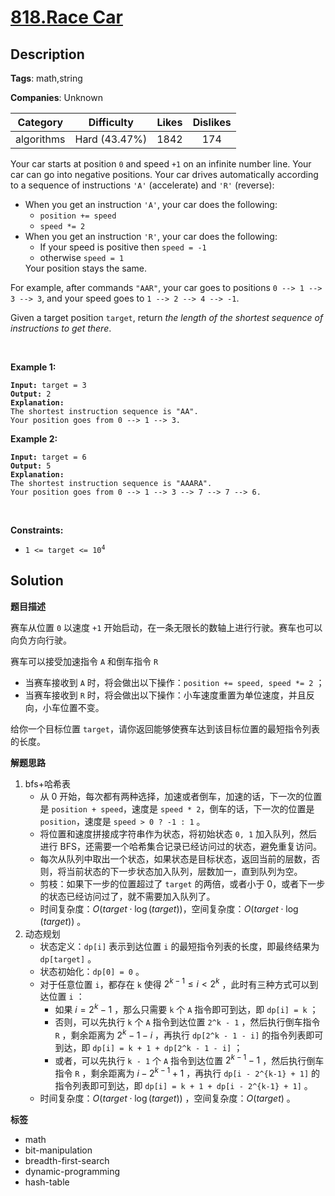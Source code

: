 # [818.Race Car](https://leetcode.com/problems/race-car/description/)

## Description

**Tags**: math,string

**Companies**: Unknown

|  Category  |  Difficulty   | Likes | Dislikes |
| :--------: | :-----------: | :---: | :------: |
| algorithms | Hard (43.47%) | 1842  |   174    |

<p>Your car starts at position <code>0</code> and speed <code>+1</code> on an infinite number line. Your car can go into negative positions. Your car drives automatically according to a sequence of instructions <code>&#39;A&#39;</code> (accelerate) and <code>&#39;R&#39;</code> (reverse):</p>
<ul>
  <li>When you get an instruction <code>&#39;A&#39;</code>, your car does the following:
  <ul>
    <li><code>position += speed</code></li>
    <li><code>speed *= 2</code></li>
  </ul>
  </li>
  <li>When you get an instruction <code>&#39;R&#39;</code>, your car does the following:
  <ul>
    <li>If your speed is positive then <code>speed = -1</code></li>
    <li>otherwise <code>speed = 1</code></li>
  </ul>
  Your position stays the same.</li>
</ul>
<p>For example, after commands <code>&quot;AAR&quot;</code>, your car goes to positions <code>0 --&gt; 1 --&gt; 3 --&gt; 3</code>, and your speed goes to <code>1 --&gt; 2 --&gt; 4 --&gt; -1</code>.</p>
<p>Given a target position <code>target</code>, return <em>the length of the shortest sequence of instructions to get there</em>.</p>
<p>&nbsp;</p>
<p><strong class="example">Example 1:</strong></p>
<pre><code><strong>Input:</strong> target = 3
<strong>Output:</strong> 2
<strong>Explanation:</strong>
The shortest instruction sequence is &quot;AA&quot;.
Your position goes from 0 --&gt; 1 --&gt; 3.</code></pre>
<p><strong class="example">Example 2:</strong></p>
<pre><code><strong>Input:</strong> target = 6
<strong>Output:</strong> 5
<strong>Explanation:</strong>
The shortest instruction sequence is &quot;AAARA&quot;.
Your position goes from 0 --&gt; 1 --&gt; 3 --&gt; 7 --&gt; 7 --&gt; 6.</code></pre>
<p>&nbsp;</p>
<p><strong>Constraints:</strong></p>
<ul>
  <li><code>1 &lt;= target &lt;= 10<sup>4</sup></code></li>
</ul>

## Solution

**题目描述**

赛车从位置 `0` 以速度 `+1` 开始启动，在一条无限长的数轴上进行行驶。赛车也可以向负方向行驶。

赛车可以接受加速指令 `A` 和倒车指令 `R`

- 当赛车接收到 `A` 时，将会做出以下操作：`position += speed, speed *= 2` ；
- 当赛车接收到 `R` 时，将会做出以下操作：小车速度重置为单位速度，并且反向，小车位置不变。

给你一个目标位置 `target`，请你返回能够使赛车达到该目标位置的最短指令列表的长度。

**解题思路**

1. bfs+哈希表
   - 从 0 开始，每次都有两种选择，加速或者倒车，加速的话，下一次的位置是 `position + speed`，速度是 `speed * 2`，倒车的话，下一次的位置是 `position`，速度是 `speed > 0 ? -1 : 1` 。
   - 将位置和速度拼接成字符串作为状态，将初始状态 `0, 1` 加入队列，然后进行 BFS，还需要一个哈希集合记录已经访问过的状态，避免重复访问。
   - 每次从队列中取出一个状态，如果状态是目标状态，返回当前的层数，否则，将当前状态的下一步状态加入队列，层数加一，直到队列为空。
   - 剪枝：如果下一步的位置超过了 `target` 的两倍，或者小于 0，或者下一步的状态已经访问过了，就不需要加入队列了。
   - 时间复杂度：$O(target \cdot \log(target))$，空间复杂度：$O(target \cdot \log(target))$ 。
2. 动态规划
   - 状态定义：`dp[i]` 表示到达位置 `i` 的最短指令列表的长度，即最终结果为 `dp[target]` 。
   - 状态初始化：`dp[0] = 0` 。
   - 对于任意位置 `i`，都存在 `k` 使得 $2^{k-1} \leq i < 2^k$ ，此时有三种方式可以到达位置 `i` ：
     - 如果 $i = 2^k - 1$ ，那么只需要 `k` 个 `A` 指令即可到达，即 `dp[i] = k` ；
     - 否则，可以先执行 `k` 个 `A` 指令到达位置 `2^k - 1` ，然后执行倒车指令 `R` ，剩余距离为 $2^k - 1 - i$ ，再执行 `dp[2^k - 1 - i]` 的指令列表即可到达，即 `dp[i] = k + 1 + dp[2^k - 1 - i]` ；
     - 或者，可以先执行 `k - 1` 个 `A` 指令到达位置 $2^{k-1} - 1$ ，然后执行倒车指令 `R` ，剩余距离为 $i - 2^{k-1} + 1$ ，再执行 `dp[i - 2^{k-1} + 1]` 的指令列表即可到达，即 `dp[i] = k + 1 + dp[i - 2^{k-1} + 1]` 。
   - 时间复杂度：$O(target \cdot \log(target))$ ，空间复杂度：$O(target)$ 。

**标签**

- math
- bit-manipulation
- breadth-first-search
- dynamic-programming
- hash-table
